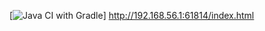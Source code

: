 [![Java CI with Gradle](https://github.com/ValeryCharkin/Paterns-part-1/actions/workflows/gradle-publish.yml/badge.svg)]
http://192.168.56.1:61814/index.html
